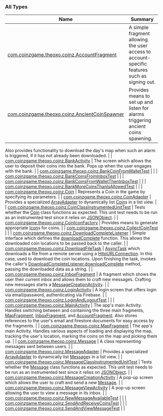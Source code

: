 

### All Types

| Name | Summary |
|---|---|
| [com.coinzgame.theoxo.coinz.AccountFragment](../com.coinzgame.theoxo.coinz/-account-fragment/index.md) | A simple fragment allowing the user access to account-specific features such as signing out. |
| [com.coinzgame.theoxo.coinz.AncientCoinSpawner](../com.coinzgame.theoxo.coinz/-ancient-coin-spawner/index.md) | Provides means to set up and listen for alarms triggering ancient coins spawning.
Also provides functionality to download the day's map when such an alarm is triggered,
if it has not already been downloaded. |
| [com.coinzgame.theoxo.coinz.BankActivity](../com.coinzgame.theoxo.coinz/-bank-activity/index.md) | The screen which allows the user to deposit their coins into the bank.
Pops up when the user engages with the bank. |
| [com.coinzgame.theoxo.coinz.BankCoinFromWalletTest](../com.coinzgame.theoxo.coinz/-bank-coin-from-wallet-test/index.md) |  |
| [com.coinzgame.theoxo.coinz.BankCoinsFromInboxTest](../com.coinzgame.theoxo.coinz/-bank-coins-from-inbox-test/index.md) |  |
| [com.coinzgame.theoxo.coinz.BankCoinsFromWalletThenInboxTest](../com.coinzgame.theoxo.coinz/-bank-coins-from-wallet-then-inbox-test/index.md) |  |
| [com.coinzgame.theoxo.coinz.BankMoreCoinsThanIsAllowedTest](../com.coinzgame.theoxo.coinz/-bank-more-coins-than-is-allowed-test/index.md) |  |
| [com.coinzgame.theoxo.coinz.Coin](../com.coinzgame.theoxo.coinz/-coin/index.md) | Represents a Coin in the game by specifying its parameters. |
| [com.coinzgame.theoxo.coinz.CoinAdapter](../com.coinzgame.theoxo.coinz/-coin-adapter/index.md) | Provides a specialized [ArrayAdapter](#) to dynamically list [Coin](../com.coinzgame.theoxo.coinz/-coin/index.md)s in a list view. |
| [com.coinzgame.theoxo.coinz.CoinClassInstrumentedUnitTest](../com.coinzgame.theoxo.coinz/-coin-class-instrumented-unit-test/index.md) | Tests whether the [Coin](../com.coinzgame.theoxo.coinz/-coin/index.md) class functions as expected.
This unit test needs to be run as an instrumented test since it relies on [JSONObject](#). |
| [com.coinzgame.theoxo.coinz.CoinIconFactory](../com.coinzgame.theoxo.coinz/-coin-icon-factory/index.md) | Provides means to generate appropriate [Icon](#)s for coins. |
| [com.coinzgame.theoxo.coinz.CollectCoinTest](../com.coinzgame.theoxo.coinz/-collect-coin-test/index.md) |  |
| [com.coinzgame.theoxo.coinz.DownloadCompleteListener](../com.coinzgame.theoxo.coinz/-download-complete-listener/index.md) | Simple interface which defines the [downloadComplete](../com.coinzgame.theoxo.coinz/-download-complete-listener/download-complete.md) function.
This allows the downloaded coin locations to be passed back to the caller. |
| [com.coinzgame.theoxo.coinz.DownloadFileTask](../com.coinzgame.theoxo.coinz/-download-file-task/index.md) | [AsyncTask](#) which downloads a file from a remote server using a [HttpURLConnection](http://docs.oracle.com/javase/6/docs/api/java/net/HttpURLConnection.html).
In this case, used to download the coin locations.
Upon finishing the task, invokes the caller's [DownloadCompleteListener.downloadComplete](../com.coinzgame.theoxo.coinz/-download-complete-listener/download-complete.md) method,
passing the downloaded data as a string. |
| [com.coinzgame.theoxo.coinz.InboxFragment](../com.coinzgame.theoxo.coinz/-inbox-fragment/index.md) | A fragment which shows the user their current inbox and allows them to craft new messages.
Crafting new messages starts a [MessageCreationActivity](../com.coinzgame.theoxo.coinz/-message-creation-activity/index.md). |
| [com.coinzgame.theoxo.coinz.LoginActivity](../com.coinzgame.theoxo.coinz/-login-activity/index.md) | A login screen that offers login via email/password, authenticating via Firebase. |
| [com.coinzgame.theoxo.coinz.LoginAndLogoutTest](../com.coinzgame.theoxo.coinz/-login-and-logout-test/index.md) |  |
| [com.coinzgame.theoxo.coinz.MainActivity](../com.coinzgame.theoxo.coinz/-main-activity/index.md) | The app's main Activity.
Handles switching between and containing the three main fragments,
[MapFragment](../com.coinzgame.theoxo.coinz/-map-fragment/index.md), [InboxFragment](../com.coinzgame.theoxo.coinz/-inbox-fragment/index.md), and [AccountFragment](../com.coinzgame.theoxo.coinz/-account-fragment/index.md).
Also stores references to the user's email and firestore documents
for easy access by the fragments. |
| [com.coinzgame.theoxo.coinz.MapFragment](../com.coinzgame.theoxo.coinz/-map-fragment/index.md) | The app's main Activity.
Handles various aspects of loading and displaying the map,
tracking the user's location, marking the coins on the map and picking them up. |
| [com.coinzgame.theoxo.coinz.Message](../com.coinzgame.theoxo.coinz/-message/index.md) | A class representing messages sent between users. |
| [com.coinzgame.theoxo.coinz.MessageAdapter](../com.coinzgame.theoxo.coinz/-message-adapter/index.md) | Provides a specialized [ArrayAdapter](#) to dynamically list [Message](../com.coinzgame.theoxo.coinz/-message/index.md)s in a list view. |
| [com.coinzgame.theoxo.coinz.MessageClassInstrumentedUnitTest](../com.coinzgame.theoxo.coinz/-message-class-instrumented-unit-test/index.md) | Tests whether the [Message](../com.coinzgame.theoxo.coinz/-message/index.md) class functions as expected.
This unit test needs to be run as an instrumented test since it relies on [JSONObject](#). |
| [com.coinzgame.theoxo.coinz.MessageCreationActivity](../com.coinzgame.theoxo.coinz/-message-creation-activity/index.md) | A pop-up screen which allows the user to craft and send a new [Message](../com.coinzgame.theoxo.coinz/-message/index.md). |
| [com.coinzgame.theoxo.coinz.MessageViewActivity](../com.coinzgame.theoxo.coinz/-message-view-activity/index.md) | A pop-up screen allowing the user to view a message in its inbox. |
| [com.coinzgame.theoxo.coinz.NewMessageAvailableTest](../com.coinzgame.theoxo.coinz/-new-message-available-test/index.md) |  |
| [com.coinzgame.theoxo.coinz.SendAndReceiveCoinsTest](../com.coinzgame.theoxo.coinz/-send-and-receive-coins-test/index.md) |  |
| [com.coinzgame.theoxo.coinz.SendAndViewMessageTest](../com.coinzgame.theoxo.coinz/-send-and-view-message-test/index.md) |  |
